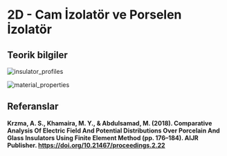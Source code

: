 # 2D - Cam İzolatör ve Porselen İzolatör

## Teorik bilgiler
![insulator_profiles](https://github.com/dagaca/Ansys-Maxwell-Portfolio/assets/80363244/be6bccc0-10f9-418a-816c-9c65424909d5)

![material_properties](https://github.com/dagaca/Ansys-Maxwell-Portfolio/assets/80363244/5fc11f9d-aad1-4da2-9dd2-d3a5adf26420)

## Referanslar
**Krzma, A. S., Khamaira, M. Y., & Abdulsamad, M. (2018). Comparative Analysis Of Electric Field And Potential Distributions Over Porcelain And Glass Insulators Using Finite Element Method (pp. 176–184). AIJR Publisher. https://doi.org/10.21467/proceedings.2.22**

